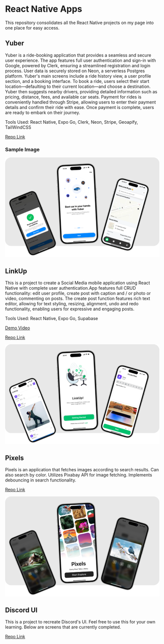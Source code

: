 # React Native Apps

This repository consolidates all the React Native projects on my page into one place for easy access.

## Yuber

Yuber is a ride-booking application that provides a seamless and secure user experience. The app features full user authentication and sign-in with Google, powered by Clerk, ensuring a streamlined registration and login process. User data is securely stored on Neon, a serverless Postgres platform. Yuber's main screens include a ride history view, a user profile section, and a booking interface. To book a ride, users select their start location—defaulting to their current location—and choose a destination. Yuber then suggests nearby drivers, providing detailed information such as pricing, distance, fees, and available car seats. Payment for rides is conveniently handled through Stripe, allowing users to enter their payment details and confirm their ride with ease. Once payment is complete, users are ready to embark on their journey.

Tools Used: React Native, Expo Go, Clerk, Neon, Stripe, Geoapify, TailWindCSS

[Repo Link](https://github.com/MosesDVarghese/uber-clone)

### Sample Image

<img src="assets/yuber.png">

## LinkUp

This is a project to create a Social Media mobile application using React Native with complete user authentication.App features full CRUD functionality: edit user profile, create post with caption and / or photo or video, commenting on posts. The create post function features rich text editor, allowing for text styling, resizing, alignment, undo and redo functionality, enabling users for expressive and engaging posts.

Tools Used: React Native, Expo Go, Supabase

[Demo Video](https://github.com/MosesDVarghese/supa-social-app/blob/master/assets/videos/demo-video.mp4)

[Repo Link](https://github.com/MosesDVarghese/supa-social-app)

<img src="assets/linkup.png">

## Pixels

Pixels is an application that fetches images according to search results. Can also search by color. Utilizes Pixabay API for image fetching. Implements debouncing in search functionality.

[Repo Link](https://github.com/MosesDVarghese/wallpaper-app)

<img src="assets/pixels.png">

## Discord UI

This is a project to recreate Discord's UI. Feel free to use this for your own learning. Below are screens that are currently completed.

[Repo Link](https://github.com/MosesDVarghese/discord-app-v2.0)

